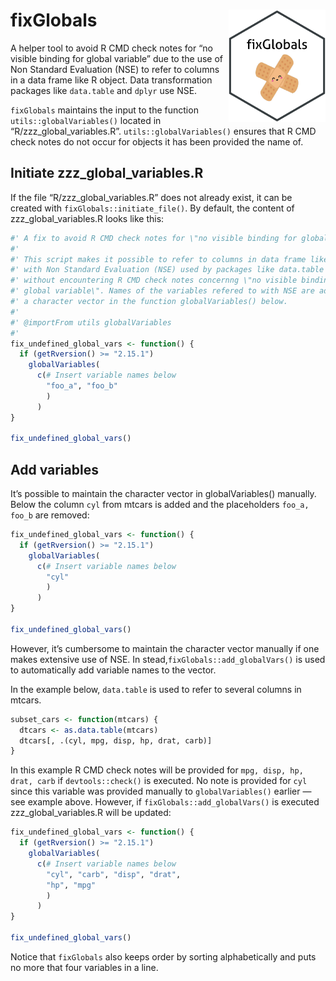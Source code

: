 
# fixGlobals <img src="man/figures/logo.png" align ="right" height="180" />

A helper tool to avoid R CMD check notes for “no visible binding for
global variable” due to the use of Non Standard Evaluation (NSE) to
refer to columns in a data frame like R object. Data transformation
packages like `data.table` and `dplyr` use NSE.

`fixGlobals` maintains the input to the function
`utils::globalVariables()` located in “R/zzz\_global\_variables.R”.
`utils::globalVariables()` ensures that R CMD check notes do not occur
for objects it has been provided the name of.

## Initiate zzz\_global\_variables.R

If the file “R/zzz\_global\_variables.R” does not already exist, it can
be created with `fixGlobals::initiate_file()`. By default, the content
of zzz\_global\_variables.R looks like
this:

``` r
#' A fix to avoid R CMD check notes for \"no visible binding for global variable\"
#'
#' This script makes it possible to refer to columns in data frame like objects
#' with Non Standard Evaluation (NSE) used by packages like data.table and dplyr
#' without encountering R CMD check notes concernng \"no visible binding for
#' global variable\". Names of the variables refered to with NSE are added to
#' a character vector in the function globalVariables() below.
#' 
#' @importFrom utils globalVariables
#' 
fix_undefined_global_vars <- function() {
  if (getRversion() >= "2.15.1")
    globalVariables(
      c(# Insert variable names below
        "foo_a", "foo_b"
        )
      )
}

fix_undefined_global_vars()
```

## Add variables

It’s possible to maintain the character vector in globalVariables()
manually. Below the column `cyl` from mtcars is added and the
placeholders `foo_a, foo_b` are removed:

``` r
fix_undefined_global_vars <- function() {
  if (getRversion() >= "2.15.1")
    globalVariables(
      c(# Insert variable names below
        "cyl"
        )
      )
}

fix_undefined_global_vars()
```

However, it’s cumbersome to maintain the character vector manually if
one makes extensive use of NSE. In stead,`fixGlobals::add_globalVars()`
is used to automatically add variable names to the vector.

In the example below, `data.table` is used to refer to several columns
in mtcars.

``` r
subset_cars <- function(mtcars) {
  dtcars <- as.data.table(mtcars)
  dtcars[, .(cyl, mpg, disp, hp, drat, carb)]
}
```

In this example R CMD check notes will be provided for `mpg, disp, hp,
drat, carb` if `devtools::check()` is executed. No note is provided for
`cyl` since this variable was provided manually to `globalVariables()`
earlier — see example above. However, if `fixGlobals::add_globalVars()`
is executed zzz\_global\_variables.R will be updated:

``` r
fix_undefined_global_vars <- function() {
  if (getRversion() >= "2.15.1")
    globalVariables(
      c(# Insert variable names below
        "cyl", "carb", "disp", "drat", 
        "hp", "mpg"
        )
      )
}

fix_undefined_global_vars()
```

Notice that `fixGlobals` also keeps order by sorting alphabetically and
puts no more that four variables in a line.

